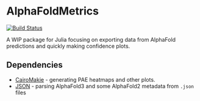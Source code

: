 # AlphaFoldMetrics

[![Build Status](https://github.com/ahbucknell/AlphaFoldMetrics.jl/actions/workflows/CI.yml/badge.svg?branch=main)](https://github.com/ahbucknell/AlphaFoldMetrics.jl/actions/workflows/CI.yml?query=branch%3Amain)

A WIP package for Julia focusing on exporting data from AlphaFold predictions and quickly making confidence plots.

## Dependencies
- [CairoMakie](https://github.com/MakieOrg/Makie.jl) - generating PAE heatmaps and other plots.
- [JSON](https://github.com/JuliaIO/JSON.jl) - parsing AlphaFold3 and some AlphaFold2 metadata from `.json` files
